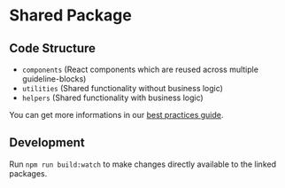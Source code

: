 # Shared Package

## Code Structure
- `components` (React components which are reused across multiple guideline-blocks)
- `utilities` (Shared functionality without business logic)
- `helpers` (Shared functionality with business logic)

You can get more informations in our [best practices guide](https://www.notion.so/Best-Practises-e0627785ffad4b9fa94bb7b20f91a673).

## Development
Run `npm run build:watch` to make changes directly available to the linked packages.
